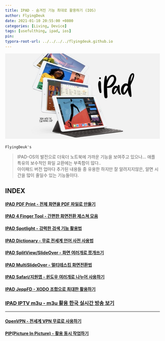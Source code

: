```yaml
---
title: IPAD - 숨겨진 기능 최대로 활용하기 (IOS)
author: FlyingDeuk
date: 2021-01-10 20:55:00 +0800
categories: [Living, Device]
tags: [usefulthing, ipad, ios]
pin:
typora-root-url: ../../../../flyingdeuk.github.io
---
```


![ipad](/img/living/ipad/ipad.jpg)

`FlyingDeuk's`
> IPAD-OS의 발전으로 더욱더 노트북에 가까운 기능을 보여주고 있으나... 애플 특유의 보수적인 화일 교환에는 부족함이 많다.. <br>
아이패드 버전 업마다 추가된 내용들 중 유용한 하지만 잘 알려지지않은, 알면 시간을 많이 줄일수 있는 기능들이다. <br>

## INDEX

#### [IPAD PDF Print - 전체 화면을 PDF 파일로 만들기](/posts/IpadPdf/)

#### [IPAD 4 Finger Tool - 간편한 화면전환 제스쳐 모음](/posts/Ipad4fing/)

#### [IPAD Spotlight - 강력한 검색 기능 활용법](/posts/IpadSpot/)

#### [IPAD Dictionary - 무료 전세계 언어 사전 사용법](/posts/IpadDict/)

#### [IPAD SplitView/SlideOver - 화면 여러개로 쪼개쓰기](/posts/IpadView/)

#### [IPAD MultiSlideOver - 멀티테스킹 화면전환법](/posts/slideover/)

#### [IPAD Safari/지원앱 - 윈도우 여러개로 나누어 사용하기](/posts/window/)

#### [IPAD JeppFD - XODO 조합으로 최대한 활용하기](/posts/JeppFD/)

### [IPAD IPTV m3u - m3u 활용 한국 실시간 방송 보기](/posts/ipad-iptv/)

--------


#### [OpenVPN - 전세계 VPN 무료로 사용하기](/posts/UsingVPN/)

#### [PIP(Picture In Picture) - 활용 동시 작업하기](/posts/PIP/)
